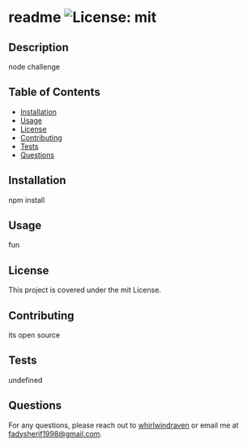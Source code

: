 
  # readme ![License: mit](https://img.shields.io/badge/License-mit-blue.svg)
  
  ## Description
  node challenge
  
  ## Table of Contents
  - [Installation](#installation)
  - [Usage](#usage)
  - [License](#license)
  - [Contributing](#contributing)
  - [Tests](#tests)
  - [Questions](#questions)
  
  ## Installation
  npm install
  
  ## Usage
  fun
  
  ## License
  This project is covered under the mit License.
  
  ## Contributing
  its open source
  
  ## Tests
  undefined
  
  ## Questions
  For any questions, please reach out to [whirlwindraven](https://github.com/whirlwindraven) or email me at fadysherif1998@gmail.com.
  